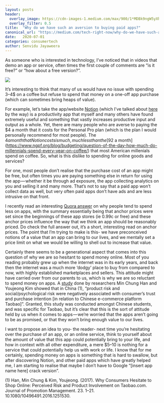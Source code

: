 ```yaml
---
layout: posts
header: 
  overlay_image: https://cdn-images-1.medium.com/max/900/1*MDBk9ngW5yXhhz4OZWfQAA.jpeg
  overlay_filter: 0.5 
title:  "Why do we have such an aversion to buying paid apps?"
canonical_url: "https://medium.com/tech-right-now/why-do-we-have-such-an-aversion-to-buying-paid-apps-64e6ec9a608f"
date:   2020-07-01
categories: consumertech
author: Senvidu Jayaweera
---
```


As someone who is interested in technology, I’ve noticed that in videos that demo an app or service, often times the first couple of comments are “is it free?” or “how about a free version?”.

![](https://cdn-images-1.medium.com/max/900/1*MDBk9ngW5yXhhz4OZWfQAA.jpeg)

It’s interesting to think that many of us would have no issue with spending 3–4$ on a coffee but refuse to spend that money on a one-off app purchase (which can sometimes bring heaps of value).

For example, let’s take the app/website [Notion](http://www.notion.so) (which I’ve talked about [here](https://medium.com/tech-right-now/notion-and-the-value-of-delight-26618b5f725c) by the way) is a productivity app that myself and many others have found extremely useful and something that vastly increases productive input and output as a whole. Yet, there are many people who are averse to paying the $4 a month that it costs for the Personal Pro plan (which is the plan I would personally recommend for most people). The $4 a month that Notion costs is much, much less than the [$92 a month](https://www.ngpf.org/blog/budgeting/question-of-the-day-how-much-do-millennials-spend-every-year-on-coffee/) that most American millenials spend on coffee. So, what is this dislike to spending for online goods and services?

For one, most people don’t realise that the purchase cost of an app might be free, but often times you are paying something else in return for using the app — whether it be through ad exposure, the app collecting analytics on you and selling it and many more. That’s not to say that a paid app won’t collect data as well, but very often paid apps don’t have ads and are less intrusive on that front.

I recently read an interesting [Quora answer](https://www.quora.com/Psychology/Why-are-people-willing-to-pay-4-for-a-bag-of-chips-but-not-1-for-an-app/answer/%E0%AE%AA%E0%AE%BE%E0%AE%B2%E0%AE%BE%E0%AE%9C%E0%AE%BF-%E0%AE%B5%E0%AE%BF%E0%AE%B8%E0%AF%8D%E0%AE%B5%E0%AE%A8%E0%AE%BE%E0%AE%A4%E0%AE%A9%E0%AF%8D-Balaji-Viswanathan) on why people tend to spend less on apps, with the summary essentially being that anchor prices were set since the beginnings of these app stores (ie 0.99c or free) and these anchor prices influence the way that we think an app should be reasonably priced. Do check the full answer out, it’s a short, interesting read on anchor prices. The point that I’m trying to make is this- we have preconceived notions of a value that an app can bring to our lives, and we mentally set a price limit on what we would be willing to shell out to increase that value.

Certainly there seems to be a generational aspect that comes into this question of why we are so hesitant to spend money online. Most of you reading probably grew up when the internet was in its early years, and back then the internet was a much more ‘dodgy’ place to buy from compared to now, with highly established marketplaces and sellers. This attitude might have carried over from our parents to us, which is why we are so reluctant to spend money on apps. A [study](https://www.researchgate.net/publication/311447943_Why_Consumers_Hesitate_to_Shop_Online_Perceived_Risk_and_Product_Involvement_on_Taobaocom) done by researchers Min Chung Han and Youjeong Kim showed that in China (1), “product risk and social/psychological risk were negatively associated with consumer’s trust and purchase intention \[in relation to Chinese e-commerce platform Taobao\]”. Granted, this study was conducted amongst Chinese students, and was specific for Taobao, but it’s clear that this is the sort of attitude held by us when it comes to apps — we’re worried that the apps aren’t going to be as promised, or that they won’t bring enough value to our lives.

I want to propose an idea to you- the reader- next time you’re hesitating over the purchase of an app, or an online service, think to yourself about the amount of value that this app could potentially bring to your life, and how in context with all other expenditure, a mere $5–10 is nothing for a service that could potentially help us with work or life. I know that for me certainly, spending money on apps is something that is hard to swallow, but after discovering Notion, and other paid apps which have greatly helped me, I am starting to realise that maybe I don’t have to Google “\[insert app name here\] crack version”.

(1) Han, Min Chung & Kim, Youjeong. (2017). Why Consumers Hesitate to Shop Online: Perceived Risk and Product Involvement on Taobao.com. Journal of Promotion Management. 23. 1–21. 10.1080/10496491.2016.1251530.
